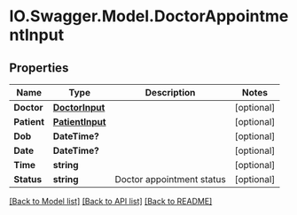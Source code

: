 # IO.Swagger.Model.DoctorAppointmentInput
## Properties

Name | Type | Description | Notes
------------ | ------------- | ------------- | -------------
**Doctor** | [**DoctorInput**](DoctorInput.md) |  | [optional] 
**Patient** | [**PatientInput**](PatientInput.md) |  | [optional] 
**Dob** | **DateTime?** |  | [optional] 
**Date** | **DateTime?** |  | [optional] 
**Time** | **string** |  | [optional] 
**Status** | **string** | Doctor appointment status | [optional] 

[[Back to Model list]](../README.md#documentation-for-models) [[Back to API list]](../README.md#documentation-for-api-endpoints) [[Back to README]](../README.md)

